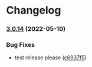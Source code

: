 # Changelog

### [3.0.14](https://github.com/BeksOmega/blockly-samples/compare/block-plus-minus-v3.0.13...block-plus-minus-v3.0.14) (2022-05-10)


### Bug Fixes

* test release please ([c6937f5](https://github.com/BeksOmega/blockly-samples/commit/c6937f538e470e81ccb6d3cef74385ead54956db))
